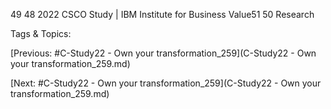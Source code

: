 49
48
2022 CSCO Study | IBM Institute for Business Value51
50
Research  

   Tags & Topics:
   

[Previous: #C-Study22 - Own your transformation_259](C-Study22 - Own your transformation_259.md)

[Next: #C-Study22 - Own your transformation_259](C-Study22 - Own your transformation_259.md)